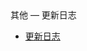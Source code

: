 <div class="sidebar-title">其他 — 更新日志</div>
<template id="root-breadcrumb">更新日志</template>

- [更新日志](document/其他/更新日志/更新日志.md)

